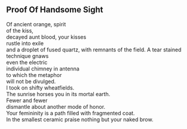 Proof Of Handsome Sight
-----------------------
Of ancient orange, spirit  
of the kiss,  
decayed aunt blood, your kisses  
rustle into exile  
and a droplet of fused quartz, with remnants of the field. A tear stained technique gnaws  
even the electric  
individual chimney in antenna  
to which the metaphor  
will not be divulged.  
I took on shifty wheatfields.  
The sunrise horses you in its mortal earth.  
Fewer and fewer  
dismantle about another mode of honor.  
Your femininity is a path filled with fragmented coat.  
In the smallest ceramic praise nothing but your naked brow.  
